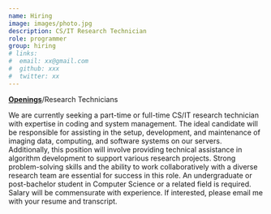 ```yaml
---
name: Hiring
image: images/photo.jpg
description: CS/IT Research Technician
role: programmer
group: hiring
# links:
#  email: xx@gmail.com
#  github: xxx
#  twitter: xx
---
```

[**Openings**](/team/#openings)/Research Technicians

We are currently seeking a part-time or full-time CS/IT research technician with expertise in coding and system management. The ideal candidate will be responsible for assisting in the setup, development, and maintenance of imaging data, computing, and software systems on our servers. Additionally, this position will involve providing technical assistance in algorithm development to support various research projects. Strong problem-solving skills and the ability to work collaboratively with a diverse research team are essential for success in this role. An undergraduate or post-bachelor student in Computer Science or a related field is required. Salary will be commensurate with experience. If interested, please email me with your resume and transcript.